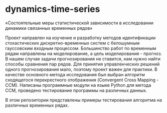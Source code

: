 # dynamics-time-series
«Состоятельные меры статистической зависимости в исследовании динамики связанных временных рядов»

Проект направлен на изучение и разработку методов идентификации стохастических дискретно-временных систем с белошумным гауссовским входным процессом.
Большинство работ по временным рядам направлены на моделирование, а цель моделирования - прогноз. В нашем случае задачи прогнозирования не ставится, нам нужно найти способы сравнения пар рядов. Для принятия управленческих решений одного прогнозирования мало, поэтому проект важен для практики.
В качестве основного метода исследования был выбран алгоритм сходящегося перекрестного отображения (Convergent Cross Mapping - ССМ). Написаны программные модули на языке Python для метода ССМ, проведено тестирование программы на различных данных.

В этом репозитории представлены примеры тестирования алгоритма на различных временных рядах.
